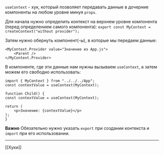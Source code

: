 `useContext` - хук, который позволяет передавать данные в дочерние компоненты на любом уровне минуя `props`.

Для начала нужно определить контекст на верхнем уровне компонента (перед определением самого компонента):
`export const MyContext = createContext("without provider");`

Затем нужно обернуть компонент(-ы), в которые мы передаем данные:
```
<MyContext.Provider value="Значение из App.js">
	<Parent />
</MyContext.Provider>
```

В компоненте, где эти данные нам нужны вызываем `useContext`, а затем можем его свободно использовать:
```
import { MyContext } from "../../../App";
const contextValue = useContext(MyContext);

function Child() {
const contextValue = useContext(MyContext);

return (
	<p>Значение: {contextValue}</p>
);
}
```

**Важно**
Обязательно нужно указать `export` при создании контекста и `import` при его использовании.

---
[[Хуки]]